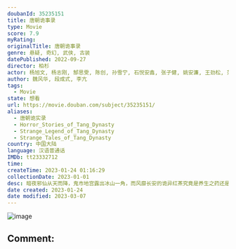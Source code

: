 ```yaml
---
doubanId: 35235151
title: 唐朝诡事录
type: Movie
score: 7.9
myRating: 
originalTitle: 唐朝诡事录
genre: 悬疑, 奇幻, 武侠, 古装
datePublished: 2022-09-27
director: 柏杉
actor: 杨旭文, 杨志刚, 郜思雯, 陈创, 孙雪宁, 石悦安鑫, 张子健, 姚安濂, 王劲松, 范明, 岳丽娜, 刘智扬, 牛宝军, 罗嘉良, 张黎明, 牛北壬, 马赫, 周骏超, 奚望, 吴春怡, 韩承羽, 姬晨牧, 任希鸿, 冯玉玺, 白庆琳, 李星昊, 王力, 孙信宏, 张怀公, 曲霄宇, 杨舒枫, 林江国, 徐福来, 梁咏妮, 张明明, 都钊, 周云深, 依灵, 任学海, 孙灿, 陈芊桦, 埃米尔, 达来哈里呼, 崔一凡, 甄少华, 上官瞳, 张文俊, 徐伟, 朱翔, 晁志谦, 张恒瑞, 黄弼兴, 李栋, 张钧译, 丁志勇, 朱海军, 吕春生, 王铂清, 王斌, 魏子杨, 王九胜, 钟夫翔, 郝明奇, 杨猛, 邵老五, 张昆, 张雨霏, 王坤, 喻庆辉, 薛宾, 杜长安, 杨钧, 王平, 刘泽宇, 马亮, 韩帅, 汪融, 沈凯, 刘秀, 冯茗惊, 白晶晶, 郭九龙, 娄宇健, 杨云棹, 黄飞, 张达源, 金晖, 姜健, 郝燕飞, 陶吉新, 吕艳蓓, 郑锡龙, 乔馨, 井璐, 杭程宇, 刘波, 李槐龙, 陈昱铭, 于鸿洲, 陆剑民, 龙德, 蔡夏杰, 张嘉禾, 刘广厚, 岳冬峰, 王侃伟, 巴图, 胡子健, 宋杨, 魏至强, 徐爱珉, 巴音, 高玉庆, 诺敏达莱, 尹泽强, 韩梦武, 孟蔚, 肖添仁, 陈龙, 沈鑫, 咸凯, 杨滔, 胡榧, 张鑫, 郑子健, 哈尼, 熊葛梦瑶, 张瑞光, 张曦文, 杨子睿, 于诚群, 任洛敏, 迪玛, 张海峰, 周杰, 德福, 赵昱童, 斯力更, 孙鹏, 陈秋果, 贾兴龙, 郑沛琳, 许占伟, 俞庆, 王星壹, 艾力库, 贺文潇, 黑子, 于景铄, 钱文青
author: 魏风华, 段成式, 李亢
tags:
  - Movie
state: 想看
url: https://movie.douban.com/subject/35235151/
aliases:
  - 唐朝诡实录
  - Horror_Stories_of_Tang_Dynasty
  - Strange_Legend_of_Tang_Dynasty
  - Strange_Tales_of_Tang_Dynasty
country: 中国大陆
language: 汉语普通话
IMDb: tt23332712
time: 
createTime: 2023-01-24 01:16:29
collectionDate: 2023-01-01
desc: 暗夜邪仙从天而降，鬼市地宫露出冰山一角，而风靡长安的诡异红茶究竟是养生之药还是害人之物？长安城里新娘失踪案接连发生，似乎与红茶有着千丝万缕的联系……案件扑朔迷离，人心玄妙难鉴！金吾卫中郎将卢凌风奉命查...
date created: 2023-01-24
date modified: 2023-03-07
---
```


![image](p2883995667.jpg)

Comment:
---
